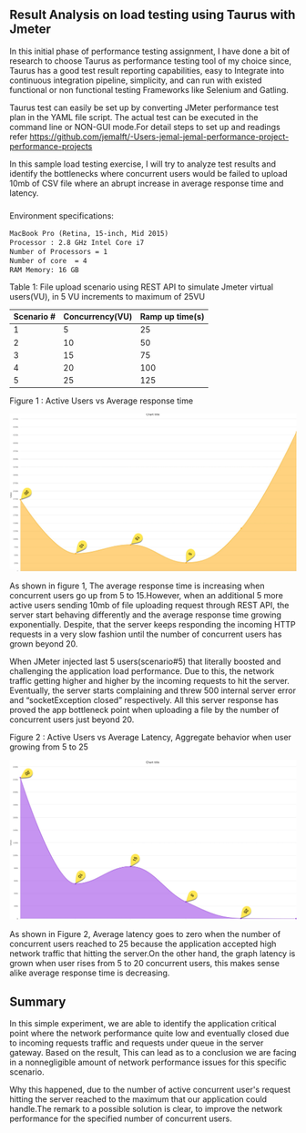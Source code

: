 ## Result Analysis on load testing using Taurus with Jmeter

In this initial phase of performance testing assignment, I have done a bit of research to choose Taurus as performance testing tool of my choice since, Taurus has a good test result reporting capabilities, easy to Integrate into continuous integration pipeline, simplicity, and can run with existed functional
or non functional testing Frameworks like Selenium and Gatling.

Taurus test can easily be set up by converting JMeter performance test plan in the YAML file script.
The actual test can be executed in the command line or NON-GUI mode.For detail steps to set up and readings refer https://github.com/jemalft/-Users-jemal-jemal-performance-project-performance-projects

In this sample load testing exercise, I will try to analyze test results and identify the bottlenecks where concurrent users would be failed to upload 10mb of CSV file where an abrupt increase in average response time and latency.
###
Environment specifications:

```
MacBook Pro (Retina, 15-inch, Mid 2015)
Processor : 2.8 GHz Intel Core i7
Number of Processors = 1 
Number of core  = 4
RAM Memory: 16 GB
```

Table 1: File upload scenario using REST API to simulate Jmeter virtual users(VU), in 5 VU increments to maximum of 25VU

|Scenario #| Concurrency(VU)	| Ramp up time(s)
---------- |---------------   |----------------
|1	       | 5 	              | 25
|2	       | 10 	            | 50
|3	       | 15 	            | 75
|4	       | 20 	            | 100
|5	       | 25	              | 125

Figure 1 : Active Users vs Average response time 

![alt png](https://github.com/jemalft/-Users-jemal-jemal-performance-project-performance-projects/blob/master/Average-response-time.png)

As shown in figure 1, The average response time is increasing when concurrent users go up from 5 to 15.However, when an additional 5 more active users sending 10mb of file uploading request through REST API, the server start behaving differently and the average response time growing exponentially. Despite, that the server keeps responding the incoming HTTP requests in a very slow fashion until the number of concurrent users has grown beyond 20.

When JMeter injected last 5 users(scenario#5) that literally boosted and challenging the application load performance. Due to this, the network traffic getting higher and higher by the incoming requests to hit the server. Eventually, the server starts complaining and threw 500 internal server error and “socketException closed” respectively. All this server response has proved the app bottleneck point when uploading a file by the number of concurrent users just beyond 20.

Figure 2 :  Active Users vs Average Latency, Aggregate behavior when user growing from 5 to 25

![alt png](https://github.com/jemalft/-Users-jemal-jemal-performance-project-performance-projects/blob/master/Simulation-latency.png)


As shown in Figure 2, Average latency goes to zero when the number of concurrent users reached to 25 because the application accepted high network traffic that hitting the server.On the other hand, the graph latency is grown when user rises from 5 to 20 concurrent users, this makes sense alike average response time is decreasing.

## Summary

In this simple experiment, we are able to identify the application critical point where the network performance quite low and eventually closed due to incoming requests traffic and requests under queue in the server gateway. Based on the result, This can lead as to a conclusion we are facing in a nonnegligible amount of network performance issues for this specific scenario.

Why this happened, due to the number of active concurrent user's request hitting the server reached to the maximum that our application could handle.The remark to a possible solution is clear, to improve the network performance for the specified number of concurrent users. 
